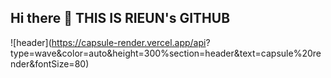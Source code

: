 ## Hi there 👋 THIS IS RIEUN's GITHUB
![header](https://capsule-render.vercel.app/api?
type=wave&color=auto&height=300%section=header&text=capsule%20render&fontSize=80)
<!--
**ri3un/ri3un** is a ✨ _special_ ✨ repository because its `README.md` (this file) appears on your GitHub profile.

Here are some ideas to get you started:

- 🔭 I’m currently working on ...
- 🌱 I’m currently learning ...
- 👯 I’m looking to collaborate on ...
- 🤔 I’m looking for help with ...
- 💬 Ask me about ...
- 📫 How to reach me: ...
- 😄 Pronouns: ...
- ⚡ Fun fact: ...
--> 
